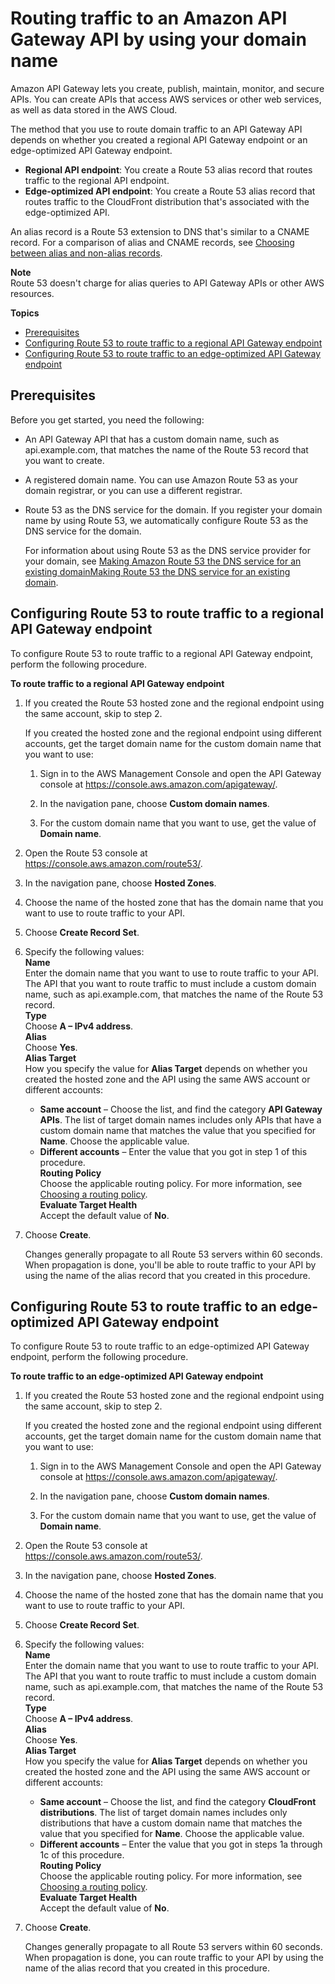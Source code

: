 # Routing traffic to an Amazon API Gateway API by using your domain name<a name="routing-to-api-gateway"></a>

Amazon API Gateway lets you create, publish, maintain, monitor, and secure APIs\. You can create APIs that access AWS services or other web services, as well as data stored in the AWS Cloud\.

The method that you use to route domain traffic to an API Gateway API depends on whether you created a regional API Gateway endpoint or an edge\-optimized API Gateway endpoint\. 
+ **Regional API endpoint**: You create a Route 53 alias record that routes traffic to the regional API endpoint\.
+ **Edge\-optimized API endpoint**: You create a Route 53 alias record that routes traffic to the CloudFront distribution that's associated with the edge\-optimized API\. 

An alias record is a Route 53 extension to DNS that's similar to a CNAME record\. For a comparison of alias and CNAME records, see [Choosing between alias and non\-alias records](resource-record-sets-choosing-alias-non-alias.md)\.

**Note**  
Route 53 doesn't charge for alias queries to API Gateway APIs or other AWS resources\.

**Topics**
+ [Prerequisites](#routing-to-api-gateway-prereqs)
+ [Configuring Route 53 to route traffic to a regional API Gateway endpoint](#routing-to-api-gateway-config)
+ [Configuring Route 53 to route traffic to an edge\-optimized API Gateway endpoint](#routing-to-api-gateway-config-edge-optimized)

## Prerequisites<a name="routing-to-api-gateway-prereqs"></a>

Before you get started, you need the following:
+ An API Gateway API that has a custom domain name, such as api\.example\.com, that matches the name of the Route 53 record that you want to create\.
+ A registered domain name\. You can use Amazon Route 53 as your domain registrar, or you can use a different registrar\.
+ Route 53 as the DNS service for the domain\. If you register your domain name by using Route 53, we automatically configure Route 53 as the DNS service for the domain\. 

  For information about using Route 53 as the DNS service provider for your domain, see [Making Amazon Route 53 the DNS service for an existing domainMaking Route 53 the DNS service for an existing domain](MigratingDNS.md)\.

## Configuring Route 53 to route traffic to a regional API Gateway endpoint<a name="routing-to-api-gateway-config"></a>

To configure Route 53 to route traffic to a regional API Gateway endpoint, perform the following procedure\.<a name="routing-to-api-gateway-config-procedure"></a>

**To route traffic to a regional API Gateway endpoint**

1. If you created the Route 53 hosted zone and the regional endpoint using the same account, skip to step 2\.

   If you created the hosted zone and the regional endpoint using different accounts, get the target domain name for the custom domain name that you want to use:

   1. Sign in to the AWS Management Console and open the API Gateway console at [https://console\.aws\.amazon\.com/apigateway/](https://console.aws.amazon.com/apigateway/)\. 

   1. In the navigation pane, choose **Custom domain names**\.

   1. For the custom domain name that you want to use, get the value of **Domain name**\.

1. Open the Route 53 console at [https://console\.aws\.amazon\.com/route53/](https://console.aws.amazon.com/route53/)\.

1. In the navigation pane, choose **Hosted Zones**\.

1. Choose the name of the hosted zone that has the domain name that you want to use to route traffic to your API\.

1. Choose **Create Record Set**\.

1. Specify the following values:  
**Name**  
Enter the domain name that you want to use to route traffic to your API\.   
The API that you want to route traffic to must include a custom domain name, such as api\.example\.com, that matches the name of the Route 53 record\.  
**Type**  
Choose **A – IPv4 address**\.  
**Alias**  
Choose **Yes**\.  
**Alias Target**  
How you specify the value for **Alias Target** depends on whether you created the hosted zone and the API using the same AWS account or different accounts:  
   + **Same account** – Choose the list, and find the category **API Gateway APIs**\. The list of target domain names includes only APIs that have a custom domain name that matches the value that you specified for **Name**\. Choose the applicable value\.
   + **Different accounts** – Enter the value that you got in step 1 of this procedure\.  
**Routing Policy**  
Choose the applicable routing policy\. For more information, see [Choosing a routing policy](routing-policy.md)\.  
**Evaluate Target Health**  
Accept the default value of **No**\.

1. Choose **Create**\.

   Changes generally propagate to all Route 53 servers within 60 seconds\. When propagation is done, you'll be able to route traffic to your API by using the name of the alias record that you created in this procedure\.

## Configuring Route 53 to route traffic to an edge\-optimized API Gateway endpoint<a name="routing-to-api-gateway-config-edge-optimized"></a>

To configure Route 53 to route traffic to an edge\-optimized API Gateway endpoint, perform the following procedure\. <a name="routing-to-api-gateway-config-edge-optimized-procedure"></a>

**To route traffic to an edge\-optimized API Gateway endpoint**

1. If you created the Route 53 hosted zone and the regional endpoint using the same account, skip to step 2\. 

   If you created the hosted zone and the regional endpoint using different accounts, get the target domain name for the custom domain name that you want to use: 

   1. Sign in to the AWS Management Console and open the API Gateway console at [https://console\.aws\.amazon\.com/apigateway/](https://console.aws.amazon.com/apigateway/)\. 

   1. In the navigation pane, choose **Custom domain names**\.

   1. For the custom domain name that you want to use, get the value of **Domain name**\.

1. Open the Route 53 console at [https://console\.aws\.amazon\.com/route53/](https://console.aws.amazon.com/route53/)\.

1. In the navigation pane, choose **Hosted Zones**\.

1. Choose the name of the hosted zone that has the domain name that you want to use to route traffic to your API\.

1. Choose **Create Record Set**\.

1. Specify the following values:  
**Name**  
Enter the domain name that you want to use to route traffic to your API\.   
The API that you want to route traffic to must include a custom domain name, such as api\.example\.com, that matches the name of the Route 53 record\.  
**Type**  
Choose **A – IPv4 address**\.  
**Alias**  
Choose **Yes**\.  
**Alias Target**  
How you specify the value for **Alias Target** depends on whether you created the hosted zone and the API using the same AWS account or different accounts:  
   + **Same account** – Choose the list, and find the category **CloudFront distributions**\. The list of target domain names includes only distributions that have a custom domain name that matches the value that you specified for **Name**\. Choose the applicable value\.
   + **Different accounts** – Enter the value that you got in steps 1a through 1c of this procedure\.  
**Routing Policy**  
Choose the applicable routing policy\. For more information, see [Choosing a routing policy](routing-policy.md)\.  
**Evaluate Target Health**  
Accept the default value of **No**\.

1. Choose **Create**\.

   Changes generally propagate to all Route 53 servers within 60 seconds\. When propagation is done, you can route traffic to your API by using the name of the alias record that you created in this procedure\.